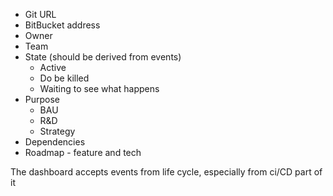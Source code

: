  - Git URL
 - BitBucket address
 - Owner
 - Team
 - State (should be derived from events)
	 - Active
	 - Do be killed
	 - Waiting to see what happens
 - Purpose
	 - BAU
	 - R&D
	 - Strategy
 - Dependencies 
 - Roadmap - feature and tech

The dashboard accepts events from life cycle, especially from ci/CD part of it

<!--stackedit_data:
eyJoaXN0b3J5IjpbLTE2NDQ2MTU4MzQsLTEyMjUzODE3MSw4MD
M4MjkxNTldfQ==
-->